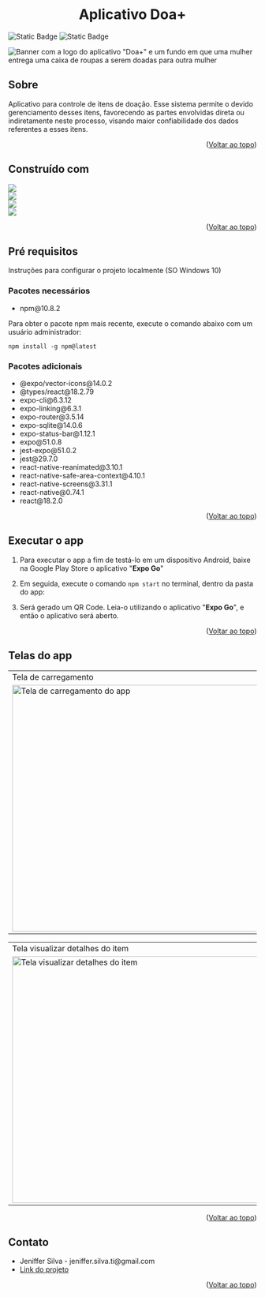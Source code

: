 <!-- link para voltar ao topo da página -->
<div>
  <a id="voltar-topo"></a>
</div>

<!-- CABEÇALHO -->
<div> 
  <h1 align= "center">Aplicativo Doa+</h1>
</div>

![Static Badge](https://img.shields.io/badge/vers%C3%A3o-1.0.0-brightgreen?style=flat-square)
![Static Badge](https://img.shields.io/badge/lan%C3%A7amento-nov.%2024-brightgreen?style=flat-square)

![Banner com a logo do aplicativo "Doa+" e um fundo em que uma mulher entrega uma caixa de roupas a serem doadas para outra mulher](https://github.com/user-attachments/assets/22aa60aa-1980-437c-98c6-5ad287b44b51)

<!-- DESCRIÇÃO -->
<div>
  <h2>Sobre</h2>
    <p>Aplicativo para controle de itens de doação. Esse sistema permite o devido gerenciamento desses itens, favorecendo as partes envolvidas direta ou indiretamente neste processo, visando maior confiabilidade dos dados referentes a esses itens.</p>
    <p align="right">(<a href="#voltar-topo">Voltar ao topo</a>)</p>
</div>

<!-- CONSTRUÇÃO -->
<div>
  <h2>Construído com</h2>
    <img src="https://img.shields.io/badge/React%20Native-grey?style=for-the-badge&logo=react" />
</div>
<div>
    <img src="https://img.shields.io/badge/Javascript-grey?style=for-the-badge&logo=javascript" />
</div>
<div>
    <img src="https://img.shields.io/badge/JSON-grey?style=for-the-badge&logo=json" />
</div>
<div>
    <img src="https://img.shields.io/badge/TypeScript-grey?style=for-the-badge&logo=typescript" />
</div>
<div><p align="right">(<a href="#voltar-topo">Voltar ao topo</a>)</p></div>

<!-- PRÉ REQUISITOS -->
<div>
  <h2>Pré requisitos</h2>
    <p>Instruções para configurar o projeto localmente (SO Windows 10)</p>
    <h3>Pacotes necessários</h3>
    <ul>
        <li>npm@10.8.2</li>
    </ul> 
</div>
<div>
    <p>Para obter o pacote npm mais recente, execute o comando abaixo com um usuário administrador:</p>
    <code>npm install -g npm@latest</code>
</div>
  <div>
    <h3>Pacotes adicionais</h3>
    <ul>
        <li>@expo/vector-icons@14.0.2</li>
        <li>@types/react@18.2.79</li>
        <li>expo-cli@6.3.12</li>
        <li>expo-linking@6.3.1</li>
        <li>expo-router@3.5.14</li>
        <li>expo-sqlite@14.0.6</li>
        <li>expo-status-bar@1.12.1</li>
        <li>expo@51.0.8</li>
        <li>jest-expo@51.0.2</li>
        <li>jest@29.7.0</li>
        <li>react-native-reanimated@3.10.1</li>
        <li>react-native-safe-area-context@4.10.1</li>
        <li>react-native-screens@3.31.1</li>
        <li>react-native@0.74.1</li>
        <li>react@18.2.0</li>
    </ul>
    <p align="right">(<a href="#voltar-topo">Voltar ao topo</a>)</p>
  </div>
  
<!-- EXECUTAR O APP -->
<div>
  <h2>Executar o app</h2>
  <ol>
    <li><p>Para executar o app a fim de testá-lo em um dispositivo Android, baixe na Google Play Store o aplicativo "<b>Expo Go</b>"</p></li>
    <li><p>Em seguida, execute o comando <code>npm start</code> no terminal, dentro da pasta do app:</p></li>
    <li><p>Será gerado um QR Code. Leia-o utilizando o aplicativo "<b>Expo Go</b>", e então o aplicativo será aberto.</p></li>
  </ol>
</div>
  <p align="right">(<a href="#voltar-topo">Voltar ao topo</a>)</p>

<!-- TELAS -->
<div>
  <h2>Telas do app</h2>
</div>
<div>
  <table>
    <tr>
      <td>Tela de carregamento</td>
      <td>Tela inicial</td>
      <td>Tela item cadastrado</td>
    </tr>
    <tr>
      <td><img src="https://github.com/user-attachments/assets/17363a29-a18b-464c-be09-ee8d37f60090" alt="Tela de carregamento do app" width="auto" height="500" /></td>
      <td><img src="https://github.com/user-attachments/assets/529a7077-10a4-43d7-9c8e-1a3b5ccec1b2" alt="Tela inicial do app" width="auto" height="500" /></td>
      <td><img src="https://github.com/user-attachments/assets/26daff4c-e3c1-407d-8f3d-5588abcf88d0" alt="Tela item cadastrado com sucesso" width="auto" height="500" /></td>
    </tr>
  </table>
</div>

<div>
  <table>
    <tr>
      <td>Tela visualizar detalhes do item</td>
      <td>Tela item editado com sucesso</td>
      <td>Tela item excluído com sucesso</td>
    </tr>
    <tr>
      <td><img src="https://github.com/user-attachments/assets/43f387e8-e5c8-4ae6-bab2-e2b5439800dd" alt="Tela visualizar detalhes do item" width="auto" height="500" /></td>
      <td><img src="https://github.com/user-attachments/assets/12de84ee-141d-45e9-aa58-413755cb168b" alt="Tela item editado com sucesso" width="auto" height="500" /></td>
      <td><img src="https://github.com/user-attachments/assets/e02bd2b7-68d1-4285-8032-3dab02aa7de6" alt="Tela item excluído com sucesso" width="auto" height="500" /></td>
    </tr>
  </table>
  <p align="right">(<a href="#voltar-topo">Voltar ao topo</a>)</p>
</div>

<!-- CONTATO -->
<div>
  <h2>Contato</h2>
  <ul>
    <li>Jeniffer Silva - jeniffer.silva.ti@gmail.com</li>
    <li><a href="https://github.com/Jeniffer-Silva/app_doacao">Link do projeto</a></li>
  </ul>
  <p align="right">(<a href="#voltar-topo">Voltar ao topo</a>)</p>
</div>



